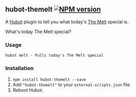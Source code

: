 ## hubot-themelt [![NPM version](https://badge.fury.io/js/hubot-themelt.png)](http://badge.fury.io/js/hubot-themelt)

A [Hubot](https://github.com/github/hubot) plugin to tell you what today's [The Melt](https://themelt.com/) special is.

What's today The Melt special?

### Usage

    hubot melt - Pulls today's The Melt special

### Installation
1. `npm install hubot-themelt --save`
2. Add `"hubot-themelt"` to your `external-scripts.json` file.
3. Reboot Hubot.
